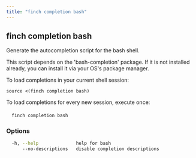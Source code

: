 ```yaml
---
title: "finch completion bash"
---
```


## finch completion bash

Generate the autocompletion script for the bash shell.

This script depends on the 'bash-completion' package.
If it is not installed already, you can install it via your OS's package manager.

To load completions in your current shell session:

	source <(finch completion bash)

To load completions for every new session, execute once:

####

```bash
  finch completion bash
```

### Options

```bash
  -h, --help              help for bash
      --no-descriptions   disable completion descriptions
```
